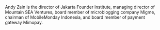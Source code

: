 ﻿---
name:  Andy Zain
description: Founders Institute
picture: andy_zain.jpg
---
Andy Zain is the director of Jakarta Founder Institute, managing director of Mountain SEA Ventures, board member of microblogging company Migme, chairman of MobileMonday Indonesia, and board member of payment gateway Mimopay.